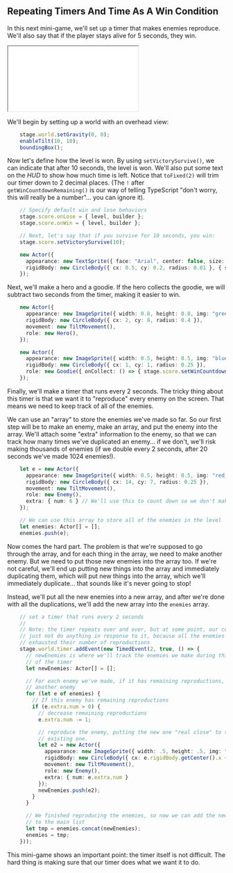 ## Repeating Timers And Time As A Win Condition

In this next mini-game, we'll set up a timer that makes enemies reproduce.
We'll also say that if the player stays alive for 5 seconds, they win.

<iframe src="./game_02.iframe.html"></iframe>

We'll begin by setting up a world with an overhead view:

```typescript
    stage.world.setGravity(0, 0);
    enableTilt(10, 10);
    boundingBox();
```

Now let's define how the level is won.  By using `setVictorySurvive()`, we can
indicate that after 10 seconds, the level is won.  We'll also put some text on
the *HUD* to show how much time is left.  Notice that `toFixed(2)` will trim our
timer down to 2 decimal places.  (The `!` after `getWinCountdownRemaining()` is
our way of telling TypeScript "don't worry, this will really be a number"... you
can ignore it).

```typescript
    // Specify default win and lose behaviors
    stage.score.onLose = { level, builder };
    stage.score.onWin = { level, builder };

    // Next, let's say that if you survive for 10 seconds, you win:
    stage.score.setVictorySurvive(10);

    new Actor({
      appearance: new TextSprite({ face: "Arial", center: false, size: 22, color: "#000000" }, () => (stage.score.getWinCountdownRemaining()!.toFixed(2))),
      rigidBody: new CircleBody({ cx: 0.5, cy: 0.2, radius: 0.01 }, { scene: stage.hud })
    });
```

Next, we'll make a hero and a goodie.  If the hero collects the goodie, we will
subtract two seconds from the timer, making it easier to win.

```typescript
    new Actor({
      appearance: new ImageSprite({ width: 0.8, height: 0.8, img: "green_ball.png" }),
      rigidBody: new CircleBody({ cx: 2, cy: 8, radius: 0.4 }),
      movement: new TiltMovement(),
      role: new Hero(),
    });

    new Actor({
      appearance: new ImageSprite({ width: 0.5, height: 0.5, img: "blue_ball.png" }),
      rigidBody: new CircleBody({ cx: 1, cy: 1, radius: 0.25 }),
      role: new Goodie({ onCollect: () => { stage.score.setWinCountdownRemaining(stage.score.getWinCountdownRemaining()! - 2); return true; } }),
    });
```

Finally, we'll make a timer that runs every 2 seconds.  The tricky thing about
this timer is that we want it to "reproduce" every enemy on the screen.  That
means we need to keep track of all of the enemies.

We can use an "array" to store the enemies we've made so far.  So our first step
will be to make an enemy, make an array, and put the enemy into the array. We'll
attach some "extra" information to the enemy, so that we can track how many
times we've duplicated an enemy... if we don't, we'll risk making thousands of
enemies (if we double every 2 seconds, after 20 seconds we've made 1024
enemies!).

```typescript
    let e = new Actor({
      appearance: new ImageSprite({ width: 0.5, height: 0.5, img: "red_ball.png" }),
      rigidBody: new CircleBody({ cx: 14, cy: 7, radius: 0.25 }),
      movement: new TiltMovement(),
      role: new Enemy(),
      extra: { num: 6 } // We'll use this to count down so we don't make too many enemies
    });

    // We can use this array to store all of the enemies in the level
    let enemies: Actor[] = [];
    enemies.push(e);
```

Now comes the hard part.  The problem is that we're supposed to go through the
array, and for each thing in the array, we need to make another enemy.  But we
need to put those new enemies into the array too.  If we're not careful, we'll
end up putting new things into the array and immediately duplicating them, which
will put new things into the array, which we'll immediately duplicate... that
sounds like it's never going to stop!

Instead, we'll put all the new enemies into a new array, and after we're done
with all the duplications, we'll add the new array into the `enemies` array.

```typescript
    // set a timer that runs every 2 seconds
    //
    // Note: the timer repeats over and over, but at some point, our code will
    // just not do anything in response to it, because all the enemies will have 
    // exhausted their number of reproductions
    stage.world.timer.addEvent(new TimedEvent(2, true, () => {
      // newEnemies is where we'll track the enemies we make during this round 
      // of the timer
      let newEnemies: Actor[] = [];

      // For each enemy we've made, if it has remaining reproductions, then make
      // another enemy
      for (let e of enemies) {
        // If this enemy has remaining reproductions
        if (e.extra.num > 0) {
          // decrease remaining reproductions
          e.extra.num -= 1;

          // reproduce the enemy, putting the new one "real close" to the 
          // existing one.
          let e2 = new Actor({
            appearance: new ImageSprite({ width: .5, height: .5, img: "red_ball.png" }),
            rigidBody: new CircleBody({ cx: e.rigidBody.getCenter().x + 0.01, cy: e.rigidBody.getCenter().y + 0.01, radius: .25 }),
            movement: new TiltMovement(),
            role: new Enemy(),
            extra: { num: e.extra.num }
          });
          newEnemies.push(e2);
        }
      }

      // We finished reproducing the enemies, so now we can add the new enemies
      // to the main list
      let tmp = enemies.concat(newEnemies);
      enemies = tmp;
    }));
```

This mini-game shows an important point: the timer itself is not difficult.  The
hard thing is making sure that our timer does what we want it to do.
